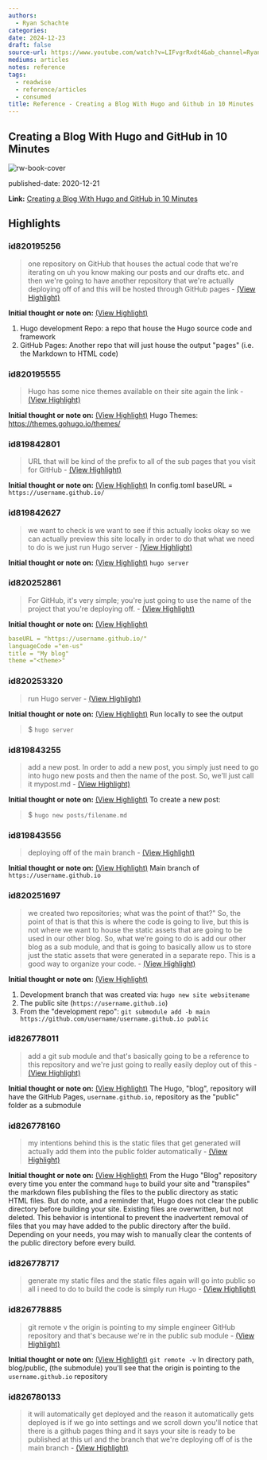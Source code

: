 ```yaml
---
authors:
  - Ryan Schachte
categories:
date: 2024-12-23
draft: false
source-url: https://www.youtube.com/watch?v=LIFvgrRxdt4&ab_channel=RyanSchachte
mediums: articles
notes: reference
tags:
  - readwise
  - reference/articles
  - consumed
title: Reference - Creating a Blog With Hugo and Github in 10 Minutes
---
```


## Creating a Blog With Hugo and GitHub in 10 Minutes

![rw-book-cover](https://i.ytimg.com/vi/LIFvgrRxdt4/hqdefault.jpg?sqp=-oaymwEjCNACELwBSFryq4qpAxUIARUAAAAAGAElAADIQj0AgKJDeAE=&rs=AOn4CLCNsEIVvwTC-frCL-9kz5iuBaTA4g)

published-date: 2020-12-21

**Link:** [Creating a Blog With Hugo and GitHub in 10 Minutes](https://www.youtube.com/watch?v=LIFvgrRxdt4&ab_channel=RyanSchachte)

## Highlights

### id820195256

> one repository on GitHub that houses the actual code that we're iterating on uh you know making our posts and our drafts etc. and then we're going to have another repository that we're actually deploying off of and this will be hosted through GitHub pages
> \- [(View Highlight)](https://read.readwise.io/read/01je7pdmmgwdrjkpjdys31m1ej)

**Initial thought or note on:** [(View Highlight)](https://read.readwise.io/read/01je7pdmmgwdrjkpjdys31m1ej)

1. Hugo development Repo: a repo that house the Hugo source code and framework
2. GitHub Pages: Another repo that will just house the output "pages" (i.e. the Markdown to HTML code)

### id820195555

> Hugo has some nice themes available on their site again the link
> \- [(View Highlight)](https://read.readwise.io/read/01je7pkzsqq51mj6wj5drkmzj5)

**Initial thought or note on:** [(View Highlight)](https://read.readwise.io/read/01je7pkzsqq51mj6wj5drkmzj5)
Hugo Themes: <https://themes.gohugo.io/themes/>

### id819842801

> URL that will be kind of the prefix to all of the sub pages that you visit for GitHub
> \- [(View Highlight)](https://read.readwise.io/read/01je4pz9jxdtjh8zy2w8tx3g0s)

**Initial thought or note on:** [(View Highlight)](https://read.readwise.io/read/01je4pz9jxdtjh8zy2w8tx3g0s)
In config.toml baseURL = `https://username.github.io/`

### id819842627

> we want to check is we want to see if this actually looks okay so we can actually preview this site locally in order to do that what we need to do is we just run Hugo server
> \- [(View Highlight)](https://read.readwise.io/read/01je4pwfyy8n30b0j9zdrcwvmn)

**Initial thought or note on:** [(View Highlight)](https://read.readwise.io/read/01je4pwfyy8n30b0j9zdrcwvmn)
`hugo server`

### id820252861

> For GitHub, it's very simple; you're just going to use the name of the project that you're deploying off.
> \- [(View Highlight)](https://read.readwise.io/read/01je7y5mrsd31wfchzhhfhxf78)

**Initial thought or note on:** [(View Highlight)](https://read.readwise.io/read/01je7y5mrsd31wfchzhhfhxf78)

```yml
baseURL = "https://username.github.io/"
languageCode ="en-us"
title = "My blog"
theme ="<theme>"
```

### id820253320

> run Hugo server
> \- [(View Highlight)](https://read.readwise.io/read/01je7ya7gx5766a8gem50nm1e2)

**Initial thought or note on:** [(View Highlight)](https://read.readwise.io/read/01je7ya7gx5766a8gem50nm1e2)
Run locally to see the output

> $ `hugo server`

### id819843255

> add a new post. In order to add a new post, you simply just need to go into hugo new posts and then the name of the post. So, we'll just call it mypost.md
> \- [(View Highlight)](https://read.readwise.io/read/01je4q3pzchk43krha06qvkay6)

**Initial thought or note on:** [(View Highlight)](https://read.readwise.io/read/01je4q3pzchk43krha06qvkay6)
To create a new post:

> $ `hugo new posts/filename.md`

### id819843556

> deploying off of the main branch
> \- [(View Highlight)](https://read.readwise.io/read/01je4qabhzvaj75v77y7k0dh09)

**Initial thought or note on:** [(View Highlight)](https://read.readwise.io/read/01je4qabhzvaj75v77y7k0dh09)
Main branch of `https://username.github.io`

### id820251697

> we created two repositories; what was the point of that?" So, the point of that is that this is where the code is going to live, but this is not where we want to house the static assets that are going to be used in our other blog. So, what we're going to do is add our other blog as a sub module, and that is going to basically allow us to store just the static assets that were generated in a separate repo. This is a good way to organize your code.
> \- [(View Highlight)](https://read.readwise.io/read/01je7xrecfbb7yf6r6znk8574f)

**Initial thought or note on:** [(View Highlight)](https://read.readwise.io/read/01je7xrecfbb7yf6r6znk8574f)

1. Development branch that was created via: `hugo new site websitename`
2. The public site (`https://username.github.io`)
3. From the "development repo": `git submodule add -b main https://github.com/username/username.github.io public`

### id826778011

> add a git sub module and that's basically going to be a reference to this repository and we're just going to really easily deploy out of this
> \- [(View Highlight)](https://read.readwise.io/read/01jfhmc4sccks6kpga24f0f6he)

**Initial thought or note on:** [(View Highlight)](https://read.readwise.io/read/01jfhmc4sccks6kpga24f0f6he)
The Hugo, "blog", repository will have the GitHub Pages, `username.github.io`, repository as the "public" folder as a submodule

### id826778160

> my intentions behind this is the static files that get generated will actually add them into the public folder automatically
> \- [(View Highlight)](https://read.readwise.io/read/01jfhmh0xtr6v1h59fy7d7xzqw)

**Initial thought or note on:** [(View Highlight)](https://read.readwise.io/read/01jfhmh0xtr6v1h59fy7d7xzqw)
From the Hugo "Blog" repository every time you enter the command `hugo` to build your site and "transpiles" the markdown files publishing the files to the public directory as static HTML files.
But do note, and a reminder that, Hugo does not clear the public directory before building your site. Existing files are overwritten, but not deleted. This behavior is intentional to prevent the inadvertent removal of files that you may have added to the public directory after the build.
Depending on your needs, you may wish to manually clear the contents of the public directory before every build.

### id826778717

> generate my static files and the static files again will go into public so all i need to do to build the code is simply run Hugo
> \- [(View Highlight)](https://read.readwise.io/read/01jfhmtmc6jnss1nr2x5hq25ve)

### id826778885

> git remote v the origin is pointing to my simple engineer GitHub repository and that's because we're in the public sub
> module
> \- [(View Highlight)](https://read.readwise.io/read/01jfhmxef83nngf3tjnefnxr0a)

**Initial thought or note on:** [(View Highlight)](https://read.readwise.io/read/01jfhmxef83nngf3tjnefnxr0a)
`git remote -v`
In directory path, blog/public, (the submodule) you'll see that the origin is pointing to the `username.github.io` repository

### id826780133

> it will automatically get deployed and the reason it automatically gets deployed is if we go into settings
> and we scroll down you'll notice that there is a github pages thing and it says your site is ready to be published at this url and the branch that we're deploying off of is the main branch
> \- [(View Highlight)](https://read.readwise.io/read/01jfhn603hbvngtmadtssawffr)
